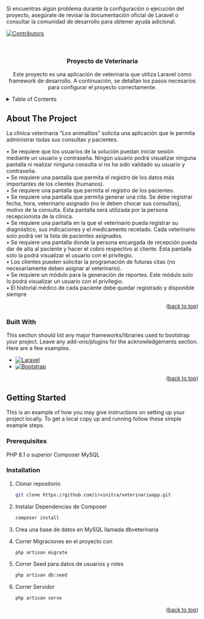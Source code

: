 

<br/>


Si encuentras algún problema durante la configuración o ejecución del proyecto, asegúrate de revisar la documentación oficial de Laravel o consultar la comunidad de desarrollo para obtener ayuda adicional.


<!-- Improved compatibility of back to top link: See: https://github.com/othneildrew/Best-README-Template/pull/73 -->
<a name="readme-top"></a>
<!--
*** Thanks for checking out the Best-README-Template. If you have a suggestion
*** that would make this better, please fork the repo and create a pull request
*** or simply open an issue with the tag "enhancement".
*** Don't forget to give the project a star!
*** Thanks again! Now go create something AMAZING! :D
-->



<!-- PROJECT SHIELDS -->
<!--
*** I'm using markdown "reference style" links for readability.
*** Reference links are enclosed in brackets [ ] instead of parentheses ( ).
*** See the bottom of this document for the declaration of the reference variables
*** for contributors-url, forks-url, etc. This is an optional, concise syntax you may use.
*** https://www.markdownguide.org/basic-syntax/#reference-style-links
-->
[![Contributors][contributors-shield]][contributors-url]




<!-- PROJECT LOGO -->
<br />
<div align="center">

  <h3 align="center">Proyecto de Veterinaria </h3>

  <p align="center">
   Este proyecto es una aplicación de veterinaria que utiliza Laravel como framework de desarrollo. A continuación, se detallan los pasos necesarios para configurar el proyecto correctamente.
</div>



<!-- TABLE OF CONTENTS -->
<details>
  <summary>Table of Contents</summary>
  <ol>
    <li>
      <a href="#about-the-project">About The Project</a>
      <ul>
        <li><a href="#built-with">Built With</a></li>
      </ul>
    </li>
    <li>
      <a href="#getting-started">Getting Started</a>
      <ul>
        <li><a href="#prerequisites">Prerequisites</a></li>
        <li><a href="#installation">Installation</a></li>
      </ul>
    </li>


  </ol>
</details>



<!-- ABOUT THE PROJECT -->
## About The Project


La clínica veterinaria “Los animalitos” solicita una aplicación que le permita administrar todas sus consultas y pacientes.
<p>
•	Se requiere que los usuarios de la solución puedan iniciar sesión mediante un usuario y contraseña. Ningún usuario podrá visualizar ninguna pantalla ni realizar ninguna consulta si no ha sido validado su usuario y contraseña. <br/>
•	Se requiere una pantalla que permita el registro de los datos más importantes de los clientes (humanos).
<br/>
•	Se requiere una pantalla que permita el registro de los pacientes.
<br/>
•	Se requiere una pantalla que permita generar una cita. Se debe registrar fecha, hora, veterinario asignado (no le deben chocar sus consultas), motivo de la consulta. Esta pantalla será utilizada por la persona recepcionista de la clínica.<br/>
•	Se requiere una pantalla en la que el veterinario pueda registrar su diagnóstico, sus indicaciones y el medicamento recetado. Cada veterinario solo podrá ver la lista de pacientes asignados.<br/>
•	Se requiere una pantalla donde la persona encargada de recepción pueda dar de alta al paciente y hacer el cobro respectivo al cliente. Esta pantalla solo la podrá visualizar el usuario con el privilegio.<br/>
•	Los clientes pueden solicitar la programación de futuras citas (no necesariamente deben asignar al veterinario).<br/>
•	Se requiere un módulo para la generación de reportes. Este módulo solo lo podrá visualizar un usuario con el privilegio.<br/>
•	El historial médico de cada paciente debe quedar registrado y disponible siempre<br/>

</p>

<p align="right">(<a href="#readme-top">back to top</a>)</p>



### Built With

This section should list any major frameworks/libraries used to bootstrap your project. Leave any add-ons/plugins for the acknowledgements section. Here are a few examples.


* [![Laravel][Laravel.com]][Laravel-url]
* [![Bootstrap][Bootstrap.com]][Bootstrap-url]


<p align="right">(<a href="#readme-top">back to top</a>)</p>



<!-- GETTING STARTED -->
## Getting Started

This is an example of how you may give instructions on setting up your project locally.
To get a local copy up and running follow these simple example steps.

### Prerequisites


PHP 8.1 o superior
Composer
MySQL

### Installation


1. Clonar repositorio
   ```sh
   git clone https://github.com/irvinitca/veterinariaapp.git
   ```
2. Instalar Dependencias de Composer
   ```sh
   composer install
   ```
3. Crea una base de datos en MySQL llamada dbveterinaria

4. Correr Migraciones en el proyecto con 
   ```sh
   php artisan migrate
   ```
5. Correr Seed para datos de usuarios y roles
   ```sh
   php artisan db:seed
   ```
6. Correr Servidor
   ```sh
   php artisan serve
   ```

<p align="right">(<a href="#readme-top">back to top</a>)</p>














<!-- MARKDOWN LINKS & IMAGES -->
<!-- https://www.markdownguide.org/basic-syntax/#reference-style-links -->
[contributors-shield]: https://img.shields.io/github/contributors/othneildrew/Best-README-Template.svg?style=for-the-badge
[contributors-url]: https://github.com/othneildrew/Best-README-Template/graphs/contributors
[forks-shield]: https://img.shields.io/github/forks/othneildrew/Best-README-Template.svg?style=for-the-badge
[forks-url]: https://github.com/othneildrew/Best-README-Template/network/members
[stars-shield]: https://img.shields.io/github/stars/othneildrew/Best-README-Template.svg?style=for-the-badge
[stars-url]: https://github.com/othneildrew/Best-README-Template/stargazers
[issues-shield]: https://img.shields.io/github/issues/othneildrew/Best-README-Template.svg?style=for-the-badge
[issues-url]: https://github.com/othneildrew/Best-README-Template/issues
[license-shield]: https://img.shields.io/github/license/othneildrew/Best-README-Template.svg?style=for-the-badge
[license-url]: https://github.com/othneildrew/Best-README-Template/blob/master/LICENSE.txt
[linkedin-shield]: https://img.shields.io/badge/-LinkedIn-black.svg?style=for-the-badge&logo=linkedin&colorB=555
[linkedin-url]: https://linkedin.com/in/othneildrew
[product-screenshot]: images/screenshot.png
[Next.js]: https://img.shields.io/badge/next.js-000000?style=for-the-badge&logo=nextdotjs&logoColor=white
[Next-url]: https://nextjs.org/
[React.js]: https://img.shields.io/badge/React-20232A?style=for-the-badge&logo=react&logoColor=61DAFB
[React-url]: https://reactjs.org/
[Vue.js]: https://img.shields.io/badge/Vue.js-35495E?style=for-the-badge&logo=vuedotjs&logoColor=4FC08D
[Vue-url]: https://vuejs.org/
[Angular.io]: https://img.shields.io/badge/Angular-DD0031?style=for-the-badge&logo=angular&logoColor=white
[Angular-url]: https://angular.io/
[Svelte.dev]: https://img.shields.io/badge/Svelte-4A4A55?style=for-the-badge&logo=svelte&logoColor=FF3E00
[Svelte-url]: https://svelte.dev/
[Laravel.com]: https://img.shields.io/badge/Laravel-FF2D20?style=for-the-badge&logo=laravel&logoColor=white
[Laravel-url]: https://laravel.com
[Bootstrap.com]: https://img.shields.io/badge/Bootstrap-563D7C?style=for-the-badge&logo=bootstrap&logoColor=white
[Bootstrap-url]: https://getbootstrap.com
[JQuery.com]: https://img.shields.io/badge/jQuery-0769AD?style=for-the-badge&logo=jquery&logoColor=white
[JQuery-url]: https://jquery.com 
